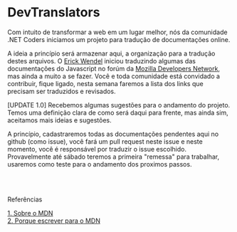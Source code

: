 <h1>DevTranslators</h1>
Com intuito de transformar a web em um lugar melhor, nós da comunidade .NET Coders iniciamos
um projeto para tradução de documentações online.

A ideia a princípio será armazenar aqui, a organização para a tradução destes arquivos.
O <a href="http://erickwendel.com.br" target="_blank">Erick Wendel</a>  iniciou traduzindo algumas
das documentações do Javascript no forúm da <a href="https://developer.mozilla.org/pt-BR/profiles/ErickWendel" target="_blank">Mozilla Developers Network</a>,
mas ainda a muito a se fazer. Você e toda 
comunidade está convidado a contribuir, fique ligado, nesta semana faremos a lista dos links que precisam ser 
traduzidos e revisados.

[UPDATE 1.0]
Recebemos algumas sugestões para o andamento do projeto. Temos uma definição clara de como será daqui para frente, mas ainda sim, aceitamos mais ideias e sugestões.

A princípio, cadastraremos todas as documentações pendentes aqui no github (como issue), você fará um pull request neste issue e neste momento, você é responsável por traduzir o issue escolhido.
Provavelmente até sábado teremos a primeira "remessa" para trabalhar, usaremos como teste para o andamento dos proximos passos.



<br>
<br>

Referências

<a href="https://developer.mozilla.org/en-US/docs/MDN/Getting_started" target="_blank"> 1. Sobre o MDN </a><br>
<a href="http://erickwendel.com.br/mozilla-developers-network-mdn/" target="_blank"> 2. Porque escrever para o MDN </a>

